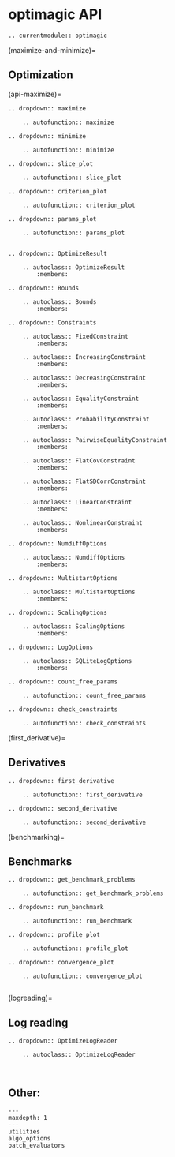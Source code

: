 # optimagic API

```{eval-rst}
.. currentmodule:: optimagic
```

(maximize-and-minimize)=

## Optimization

(api-maximize)=

```{eval-rst}
.. dropdown:: maximize

    .. autofunction:: maximize
```

```{eval-rst}
.. dropdown:: minimize

    .. autofunction:: minimize

```

```{eval-rst}
.. dropdown:: slice_plot

    .. autofunction:: slice_plot

```

```{eval-rst}
.. dropdown:: criterion_plot

    .. autofunction:: criterion_plot

```

```{eval-rst}
.. dropdown:: params_plot

    .. autofunction:: params_plot


```

```{eval-rst}
.. dropdown:: OptimizeResult

    .. autoclass:: OptimizeResult
        :members:

```

```{eval-rst}
.. dropdown:: Bounds

    .. autoclass:: Bounds
        :members:

```

```{eval-rst}
.. dropdown:: Constraints

    .. autoclass:: FixedConstraint
        :members:

    .. autoclass:: IncreasingConstraint
        :members:

    .. autoclass:: DecreasingConstraint
        :members:

    .. autoclass:: EqualityConstraint
        :members:

    .. autoclass:: ProbabilityConstraint
        :members:

    .. autoclass:: PairwiseEqualityConstraint
        :members:

    .. autoclass:: FlatCovConstraint
        :members:

    .. autoclass:: FlatSDCorrConstraint
        :members:

    .. autoclass:: LinearConstraint
        :members:

    .. autoclass:: NonlinearConstraint
        :members:

```

```{eval-rst}
.. dropdown:: NumdiffOptions

    .. autoclass:: NumdiffOptions
        :members:

```

```{eval-rst}
.. dropdown:: MultistartOptions

    .. autoclass:: MultistartOptions
        :members:

```

```{eval-rst}
.. dropdown:: ScalingOptions

    .. autoclass:: ScalingOptions
        :members:

```

```{eval-rst}
.. dropdown:: LogOptions

    .. autoclass:: SQLiteLogOptions
        :members:

```

```{eval-rst}
.. dropdown:: count_free_params

    .. autofunction:: count_free_params

```

```{eval-rst}
.. dropdown:: check_constraints

    .. autofunction:: check_constraints

```

(first_derivative)=

## Derivatives

```{eval-rst}
.. dropdown:: first_derivative

    .. autofunction:: first_derivative

```

```{eval-rst}
.. dropdown:: second_derivative

    .. autofunction:: second_derivative

```

(benchmarking)=

## Benchmarks

```{eval-rst}
.. dropdown:: get_benchmark_problems

    .. autofunction:: get_benchmark_problems
```

```{eval-rst}
.. dropdown:: run_benchmark

    .. autofunction:: run_benchmark
```

```{eval-rst}
.. dropdown:: profile_plot

    .. autofunction:: profile_plot
```

```{eval-rst}
.. dropdown:: convergence_plot

    .. autofunction:: convergence_plot


```

(logreading)=

## Log reading

```{eval-rst}
.. dropdown:: OptimizeLogReader

    .. autoclass:: OptimizeLogReader



```

## Other:

```{toctree}
---
maxdepth: 1
---
utilities
algo_options
batch_evaluators
```

